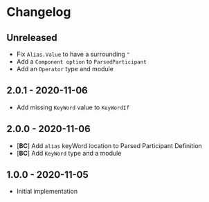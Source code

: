 # Changelog

<!-- There is always Unreleased section on the top. Subsections (Add, Changed, Fix, Removed) should be Add as needed. -->
## Unreleased
- Fix `Alias.Value` to have a surrounding `"`
- Add a `Component option` to `ParsedParticipant`
- Add an `Operator` type and module

## 2.0.1 - 2020-11-06
- Add missing `KeyWord` value to `KeyWordIf`

## 2.0.0 - 2020-11-06
- [**BC**] Add `alias` keyWord location to Parsed Participant Definition
- [**BC**] Add `KeyWord` type and a module

## 1.0.0 - 2020-11-05
- Initial implementation

